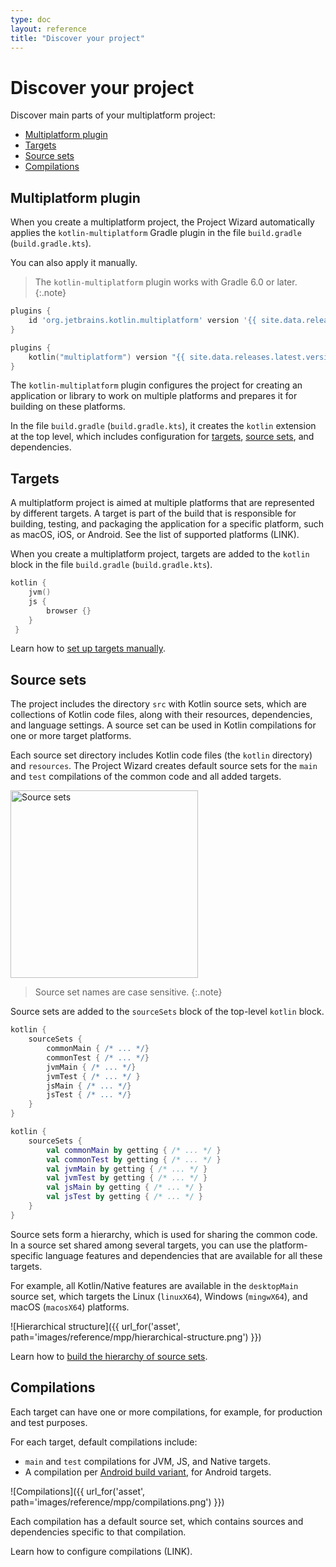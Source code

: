 ```yaml
---
type: doc
layout: reference
title: "Discover your project"
---
```


# Discover your project

Discover main parts of your multiplatform project:

* [Multiplatform plugin](#multiplatform-plugin)
* [Targets](#targets)
* [Source sets](#source-sets)
* [Compilations](#compilations)

## Multiplatform plugin

When you create a multiplatform project, the Project Wizard automatically applies the `kotlin-multiplatform` Gradle 
plugin in the file `build.gradle` (`build.gradle.kts`).

You can also apply it manually.

>The `kotlin-multiplatform` plugin works with Gradle 6.0 or later. 
{:.note}

<div class="multi-language-sample" data-lang="groovy">
<div class="sample" markdown="1" theme="idea" mode="groovy">

```groovy
plugins {
    id 'org.jetbrains.kotlin.multiplatform' version '{{ site.data.releases.latest.version }}'
}
```

</div>
</div>

<div class="multi-language-sample" data-lang="kotlin">
<div class="sample" markdown="1" theme="idea" mode="kotlin" data-highlight-only>

```kotlin
plugins {
    kotlin("multiplatform") version "{{ site.data.releases.latest.version }}"
}
```

</div>
</div>

The `kotlin-multiplatform` plugin configures the project for creating an application or library to work on multiple platforms 
and prepares it for building on these platforms. 

In the file `build.gradle` (`build.gradle.kts`), it creates the `kotlin` extension at the top level, which includes 
configuration for [targets](#targets), [source sets](#source-sets), and dependencies.


## Targets

A multiplatform project is aimed at multiple platforms that are represented by different targets. A target is part of the 
build that is responsible for building, testing, and packaging the application for a specific platform, such as macOS, 
iOS, or Android. See the list of supported platforms (LINK).

When you create a multiplatform project, targets are added to the `kotlin` block in the file `build.gradle` (`build.gradle.kts`).

<div class="sample" markdown="1" theme="idea" mode="kotlin" data-highlight-only>

```kotlin
kotlin {
    jvm()    
    js {
        browser {}
    }
 }
```

</div>

Learn how to [set up targets manually](mpp-set-up-targets.html).

## Source sets

The project includes the directory `src` with Kotlin source sets, which are collections of Kotlin code files, along with 
their resources, dependencies, and language settings. A source set can be used in Kotlin compilations for one or more 
target platforms. 

Each source set directory includes Kotlin code files (the `kotlin` directory) and `resources`. The Project Wizard creates 
default source sets for the `main` and `test` compilations of the common code and all added targets. 

<img class="img-responsive" src="{{ url_for('asset', path='images/reference/mpp/source-sets.png' )}}" alt="Source sets" width="300"/>

>Source set names are case sensitive.
{:.note}

Source sets are added to the `sourceSets` block of the top-level `kotlin` block.

<div class="multi-language-sample" data-lang="groovy">
<div class="sample" markdown="1" theme="idea" mode="groovy">

```groovy
kotlin {
    sourceSets {
        commonMain { /* ... */} 
        commonTest { /* ... */}
        jvmMain { /* ... */}
        jvmTest { /* ... */ }
        jsMain { /* ... */}
        jsTest { /* ... */}    
    }
}
```

</div>
</div>

<div class="multi-language-sample" data-lang="kotlin">
<div class="sample" markdown="1" theme="idea" mode="kotlin" data-highlight-only>


```kotlin
kotlin {
    sourceSets {
        val commonMain by getting { /* ... */ }
        val commonTest by getting { /* ... */ }
        val jvmMain by getting { /* ... */ }
        val jvmTest by getting { /* ... */ } 
        val jsMain by getting { /* ... */ }
        val jsTest by getting { /* ... */ } 
    }
}
```

</div>
</div>

Source sets form a hierarchy, which is used for sharing the common code. In a source set shared among several targets, 
you can use the platform-specific language features and dependencies that are available for all these targets.

For example, all Kotlin/Native features are available in the `desktopMain` source set, which targets the Linux (`linuxX64`), 
Windows (`mingwX64`), and macOS (`macosX64`) platforms.

![Hierarchical structure]({{ url_for('asset', path='images/reference/mpp/hierarchical-structure.png') }})

Learn how to [build the hierarchy of source sets](mpp-share-on-multiple-platforms.html). 

## Compilations

Each target can have one or more compilations, for example, for production and test purposes.

For each target, default compilations include:

*   `main` and `test` compilations for JVM, JS, and Native targets.
*   A compilation per [Android build variant](https://developer.android.com/studio/build/build-variants), for Android targets.

![Compilations]({{ url_for('asset', path='images/reference/mpp/compilations.png') }})

Each compilation has a default source set, which contains sources and dependencies specific to that compilation.

Learn how to configure compilations (LINK). 
